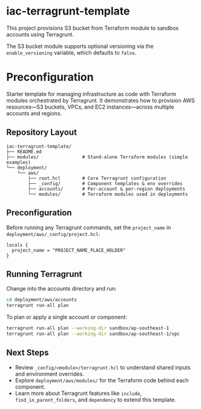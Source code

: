 # iac-terragrunt-template
This project provisions S3 bucket from Terraform module to sandbox accounts using Terragrunt.

The S3 bucket module supports optional versioning via the `enable_versioning` variable, which defaults to `false`.

# Preconfiguration

Starter template for managing infrastructure as code with Terraform modules orchestrated by Terragrunt. It demonstrates how to provision AWS resources—S3 buckets, VPCs, and EC2 instances—across multiple accounts and regions.

## Repository Layout
```
iac-terragrunt-template/
├── README.md
├── modules/                # Stand-alone Terraform modules (simple examples)
└── deployment/
    └── aws/
        ├── root.hcl        # Core Terragrunt configuration
        ├── _config/        # Component templates & env overrides
        ├── accounts/       # Per-account & per-region deployments
        └── modules/        # Terraform modules used in deployments
```

## Preconfiguration

Before running any Terragrunt commands, set the `project_name` in `deployment/aws/_config/project.hcl`:

```hcl
locals {
  project_name = "PROJECT_NAME_PLACE_HOLDER"
}
```

## Running Terragrunt

Change into the accounts directory and run:

```bash
cd deployment/aws/accounts
terragrunt run-all plan
```

To plan or apply a single account or component:

```bash
terragrunt run-all plan --working-dir sandbox/ap-southeast-1
terragrunt run-all plan --working-dir sandbox/ap-southeast-1/vpc
```

## Next Steps

- Review `_config/<module>/terragrunt.hcl` to understand shared inputs and environment overrides.
- Explore `deployment/aws/modules/` for the Terraform code behind each component.
- Learn more about Terragrunt features like `include`, `find_in_parent_folders`, and `dependency` to extend this template.
